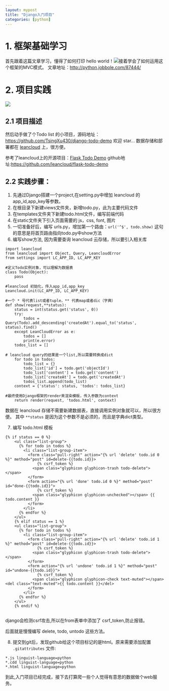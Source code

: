 ```yaml
---
layout: mypost
title: "Django入门项目"
categories: [python]
--- 
```


# 1. 框架基础学习
首先跟着这篇文章学习，懂得了如何打印 hello world！![](https://upload-images.jianshu.io/upload_images/2376873-d3a5e96a6546490a.png?imageMogr2/auto-orient/strip%7CimageView2/2/w/1240)接着学会了如何运用这个框架的MVC模式。
文章地址：http://python.jobbole.com/87444/

# 2. 项目实践

![](https://upload-images.jianshu.io/upload_images/2376873-ccb4803c72883feb.png?imageMogr2/auto-orient/strip%7CimageView2/2/w/1240)

## 2.1 项目描述

 然后动手做了个Todo list 的小项目，源码地址：https://github.com/TsingXu430/django-todo-demo
欢迎 star...
数据存储和部署都在 [leancloud](https://leancloud.cn/docs/leanengine_webhosting_guide-python.html) 上，很方便。

参考了leancloud上的开源项目：[Flask Todo Demo](https://leancloud.cn/docs/demo.html#/python)
github地址:https://github.com/leancloud/flask-todo-demo

## 2.2 实践步骤：

1. 先通过Django搭建一个project,在setting.py中增加 leancloud 的app_id,app_key等参数。
2. 在根目录下新建views文件夹，新增todo.py，此为主要代码文件
3. 在templates文件夹下新建todo.html文件，编写前端代码
4. 在static文件夹下引入页面需要的 js，css, font, 图片
5. 一切准备好后，编写 urls.py，增加第一个路由：``` url('^$', todo.show) ```
这句的意思是将首页路由指向todo.py中show方法
6. 编写show方法, 因为需要查询 leancloud 云存储，所以要引入相关库

```
import leancloud
from leancloud import Object, Query, LeancloudError
from settings import LC_APP_ID, LC_APP_KEY

#定义Todo实例对象，可以理解为数据表
class Todo(Object):
    pass

#leancloud 初始化，传入app_id,app_key
Leancloud.init(LC_APP_ID, LC_APP_KEY)  

#一个 * 号代表list或者tuple，** 代表map或者dic（字典）
def show(request,**status):
    status = int(status.get('status', 0))
    try:
        todos = Query(Todo).add_descending('createdAt').equal_to('status', status).find()
    except LeanCloudError as e:
        todos = []
        print(e.error)
    todos_list = []

# leancloud query的结果是一个list,所以需要转换成dict
    for todo in todos:
        todo_list = {}
        todo_list['id'] = todo.get('objectId')
        todo_list['content'] = todo.get('content')
        todo_list['createAt'] = todo.get('createdAt')
        todos_list.append(todo_list)
    context = {'status': status, 'todos': todos_list}

#最终使用Django框架的render来渲染模板，传入参数为context
    return render(request, 'todos.html', context)
```

数据在 leancloud 存储不需要新建数据表，直接调用实例对象就可以，所以很方便。
其中 `**status` 是因为这个参数不是必须的，而且是字典dict类型。

7. 编写 todo.html 模板

```
{% if status == 0 %}
    <ul class="list-group">
      {% for todo in todos %}
        <li class="list-group-item">
          <form class="pull-right" action="{% url 'delete' todo.id 0 %}" method="post" id=delete-{{todo.id}}>
              {% csrf_token %}
            <span class="glyphicon glyphicon-trash todo-delete"></span>
          </form>
          <form action="{% url 'done' todo.id 0 %}" method="post" id="done-{{todo.id}}">
              {% csrf_token %}
            <span class="glyphicon glyphicon-unchecked"></span> {{ todo.content }}
          </form>
        </li>
      {% endfor %}
    </ul>
    {% elif status == 1 %}
    <ul class="list-group">
      {% for todo in todos %}
        <li class="list-group-item">
          <form class="pull-right" action="{% url 'delete' todo.id 1 %}" method="post" id=delete-{{todo.id}}>
              {% csrf_token %}
            <span class="glyphicon glyphicon-trash todo-delete"></span>
          </form>
          <form action="{% url 'undone' todo.id 1 %}" method="post" id="undone-{{todo.id}}">
              {% csrf_token %}
            <span class="glyphicon glyphicon-check text-muted"></span> <del class="text-muted">{{ todo.content }}</del>
          </form>
        </li>
      {% endfor %}
    </ul>
    {% endif %}
    
```

django会检测csrf攻击,所以在from表单中添加了 csrf_token,防止报错。

后面就是慢慢编写 delete, todo, untodo 这些方法。

8. 提交到git后，发现github给这个项目标记的是html。原来需要添加配置 `.gitattributes` 文件:

```
*.js linguist-language=python
*.cdd linguist-language=python
*.html linguist-language=python
```

到此,入门项目已经完成，接下去打算爬一些个人觉得有意思的数据做个web服务。


